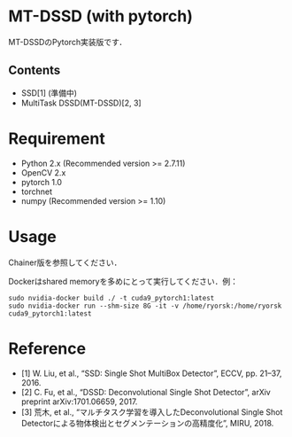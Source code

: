 # MT-DSSD (with pytorch)
MT-DSSDのPytorch実装版です．

## Contents
- SSD[1] (準備中)
- MultiTask DSSD(MT-DSSD)[2, 3]

# Requirement
- Python 2.x (Recommended version >= 2.7.11)
- OpenCV 2.x
- pytorch 1.0
- torchnet
- numpy (Recommended version >= 1.10)

# Usage
Chainer版を参照してください．

Dockerはshared memoryを多めにとって実行してください．例：
```
sudo nvidia-docker build ./ -t cuda9_pytorch1:latest
sudo nvidia-docker run --shm-size 8G -it -v /home/ryorsk:/home/ryorsk cuda9_pytorch1:latest
```

# Reference
- [1] W. Liu, et al., “SSD: Single Shot MultiBox Detector”, ECCV, pp. 21–37, 2016.
- [2] C. Fu, et al., “DSSD: Deconvolutional Single Shot Detector”, arXiv preprint arXiv:1701.06659, 2017.
- [3] 荒木, et al., “マルチタスク学習を導入したDeconvolutional Single Shot Detectorによる物体検出とセグメンテーションの高精度化”, MIRU, 2018.

